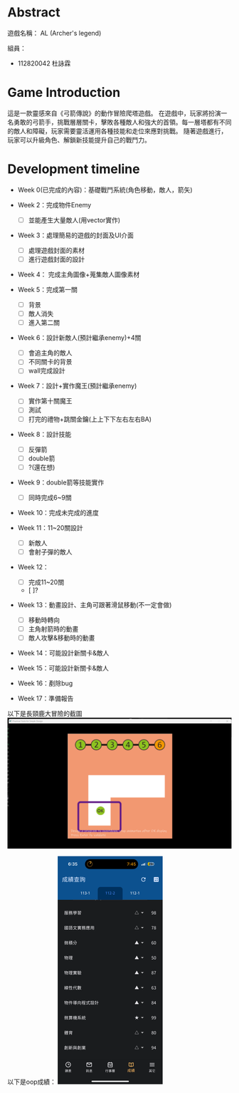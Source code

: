 # Abstract

遊戲名稱： AL (Archer's legend)

組員：

- 112820042 杜詠霖

# Game Introduction

這是一款靈感來自《弓箭傳說》的動作冒險爬塔遊戲。
在遊戲中，玩家將扮演一名勇敢的弓箭手，挑戰層層關卡，擊敗各種敵人和強大的首領。每一層塔都有不同的敵人和障礙，玩家需要靈活運用各種技能和走位來應對挑戰。
隨著遊戲進行，玩家可以升級角色、解鎖新技能提升自己的戰鬥力。
# Development timeline
- Week 0(已完成的內容)：基礎戰鬥系統(角色移動，敵人，箭矢)

- Week 2：完成物件Enemy
  - [ ] 並能產生大量敵人(用vector實作)
- Week 3：處理簡易的遊戲的封面及UI介面
  - [ ] 處理遊戲封面的素材
  - [ ] 進行遊戲封面的設計
- Week 4： 完成主角圖像+蒐集敵人圖像素材

- Week 5：完成第一關
  - [ ] 背景
  - [ ] 敵人消失
  - [ ] 進入第二關

- Week 6：設計新敵人(預計繼承enemy)+4關
  - [ ] 會追主角的敵人
  - [ ] 不同關卡的背景
  - [ ] wall完成設計

- Week 7：設計+實作魔王(預計繼承enemy)
  - [ ] 實作第十關魔王
  - [ ] 測試
  - [ ] 打完的禮物+跳關金鑰(上上下下左右左右BA)

- Week 8：設計技能
  - [ ] 反彈箭
  - [ ] double箭
  - [ ] ?(還在想)

- Week 9：double箭等技能實作
  - [ ] 同時完成6~9關

- Week 10：完成未完成的進度

- Week 11：11~20關設計
  - [ ] 新敵人
  - [ ] 會射子彈的敵人

- Week 12：
  - [ ] 完成11~20關
  - [ ]?

- Week 13：動畫設計、主角可跟著滑鼠移動(不一定會做)
  - [ ] 移動時轉向
  - [ ] 主角射箭時的動畫
  - [ ] 敵人攻擊&移動時的動畫

- Week 14：可能設計新關卡&敵人

- Week 15：可能設計新關卡&敵人

- Week 16：剷除bug

- Week 17：準備報告

以下是長頸鹿大冒險的截圖
<img src="./pic/pass.png"  style="zoom:50%;" />

以下是oop成績：
<img src="./pic/oop_score.png"  style="zoom:50%;" />